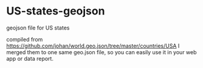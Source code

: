 # US-states-geojson
geojson file for US states

compiled from https://github.com/johan/world.geo.json/tree/master/countries/USA 
I merged them to one same geo.json file, so you can easily use it in your web app or data report.
